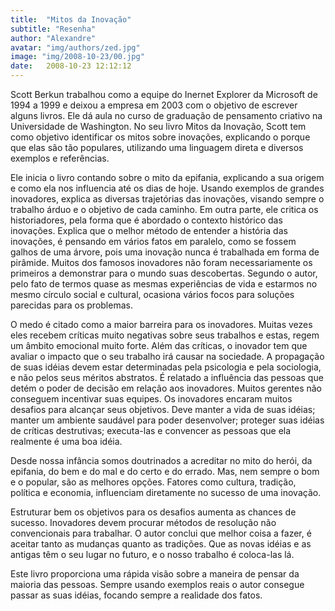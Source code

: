```yaml
---
title:  "Mitos da Inovação"
subtitle: "Resenha"
author: "Alexandre"
avatar: "img/authors/zed.jpg"
image: "img/2008-10-23/00.jpg"
date:   2008-10-23 12:12:12
---
```


Scott Berkun trabalhou como a equipe do Inernet Explorer da Microsoft de 1994 a 1999 e deixou a empresa em 2003 com o objetivo de escrever alguns livros. Ele dá aula no curso de graduação de pensamento criativo na Universidade de Washington.
No seu livro Mitos da Inovação, Scott tem como objetivo identificar os mitos sobre inovações, explicando o porque que elas são tão populares, utilizando uma linguagem direta e diversos exemplos e referências.

Ele inicia o livro contando sobre o mito da epifania, explicando a sua origem e como ela nos influencia até os dias de hoje. Usando exemplos de grandes inovadores, explica as diversas trajetórias das inovações, visando sempre o trabalho árduo e o objetivo de cada caminho.
Em outra parte, ele critica os historiadores, pela forma que é abordado o contexto histórico das inovações. Explica que o melhor método de entender a história das inovações, é pensando em vários fatos em paralelo, como se fossem galhos de uma árvore, pois uma inovação nunca é trabalhada em forma de pirâmide.
Muitos dos famosos inovadores não foram necessariamente os primeiros a demonstrar para o mundo suas descobertas. Segundo o autor, pelo fato de termos quase as mesmas experiências de vida e estarmos no mesmo círculo social e cultural, ocasiona vários focos para soluções parecidas para os problemas.

O medo é citado como a maior barreira para os inovadores. Muitas vezes eles recebem críticas muito negativas sobre seus trabalhos e estas, regem um âmbito emocional muito forte. Além das críticas, o inovador tem que avaliar o impacto que o seu trabalho irá causar na sociedade. A propagação de suas idéias devem estar determinadas pela psicologia e pela sociologia, e não pelos seus méritos abstratos.
É relatado a influência das pessoas que detém o poder de decisão em relação aos inovadores. Muitos gerentes não conseguem incentivar suas equipes. Os inovadores encaram muitos desafios para alcançar seus objetivos. Deve manter a vida de suas idéias; manter um ambiente saudável para poder desenvolver; proteger suas idéias de críticas destrutivas; executa-las e convencer as pessoas que ela realmente é uma boa idéia.

Desde nossa infância somos doutrinados a acreditar no mito do herói, da epifania, do bem e do mal e do certo e do errado. Mas, nem sempre o bom e o popular, são as melhores opções. Fatores como cultura, tradição, política e economia, influenciam diretamente no sucesso de uma inovação.

Estruturar bem os objetivos para os desafios aumenta as chances de sucesso. Inovadores devem procurar métodos de resolução não convencionais para trabalhar.
O autor conclui que melhor coisa a fazer, é aceitar tanto as mudanças quanto as tradições. Que as novas idéias e as antigas têm o seu lugar no futuro, e o nosso trabalho é coloca-las lá.

Este livro proporciona uma rápida visão sobre a maneira de pensar da maioria das pessoas. Sempre usando exemplos reais o autor consegue passar as suas idéias, focando sempre a realidade dos fatos.